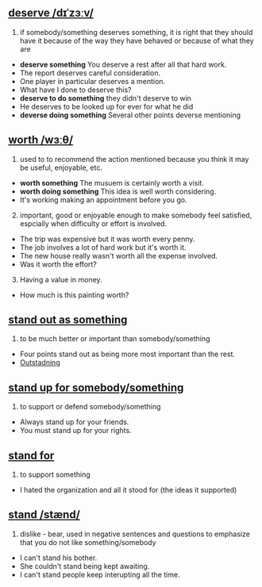 ## [deserve /dɪˈzɜːv/](http://www.oxfordlearnersdictionaries.com/definition/english/deserve) 
1. if somebody/something deserves something, it is right that they should have it because of 
the way they have behaved or because of what they are  
  * **deserve something** You deserve a rest after all that hard work. 
  * The report deserves careful consideration.
  * One player in particular deserves a mention.
  * What have I done to deserve this?
  * **deserve to do something** they didn't deserve to win
  * He deserves to be looked up for ever for what he did
  * **deverse doing something** Several other points deverse mentioning

## [worth /wɜːθ/](http://www.oxfordlearnersdictionaries.com/definition/english/worth_1?q=worth)
1. used to to recommend the action mentioned because you think it may be useful, enjoyable, etc.
  * **worth something** The musuem is certainly worth a visit.
  * **worth doing something** This idea is well worth considering.
  * It's working making an appointment before you go.
2. important, good or enjoyable enough to make somebody feel satisfied, espcially when difficulty or effort is involved.
  * The trip was expensive but it was worth every penny.
  * The job involves a lot of hard work but it's worth it.
  * The new house really wasn't worth all the expense involved.
  * Was it worth the effort?
3. Having a value in money.
 * How much is this painting worth? 

## [stand out as something](http://www.oxfordlearnersdictionaries.com/definition/english/stand-out)
1. to be much better or important than somebody/something
  * Four points stand out as being more most important than the rest.
  * [Outstadning](http://www.oxfordlearnersdictionaries.com/definition/english/outstanding) 

## [stand up for somebody/something](http://www.oxfordlearnersdictionaries.com/definition/english/stand-up-for)
1. to support or defend somebody/something
  * Always stand up for your friends.
  * You must stand up for your rights.

## [stand for](http://www.oxfordlearnersdictionaries.com/definition/english/stand-for?q=stand+for)
1. to support something
  * I hated the organization and all it stood for (the ideas it supported)
  
## [stand  /stænd/](http://www.oxfordlearnersdictionaries.com/definition/english/stand_1?q=stand)
1. dislike - bear, used in negative sentences and questions to emphasize that you do not like something/somebody
  * I can't stand his bother.
  * She couldn't stand being kept awaiting.
  * I can't stand people keep interupting all the time.
  
  

  
